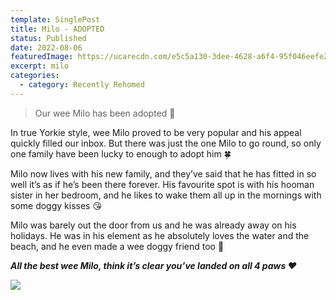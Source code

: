 ```yaml
---
template: SinglePost
title: Milo - ADOPTED
status: Published
date: 2022-08-06
featuredImage: https://ucarecdn.com/e5c5a130-3dee-4628-a6f4-95f046eefe25/-/crop/206x129/74,17/-/preview/
excerpt: milo
categories:
  - category: Recently Rehomed
---
```

> Our wee Milo has been adopted 🤗

In true Yorkie style, wee Milo proved to be very popular and his appeal quickly filled our inbox. But there was just the one Milo to go round, so only one family have been lucky to enough to adopt him 🍀


Milo now lives with his new family, and they’ve said that he has fitted in so well it’s as if he’s been there forever. His favourite spot is with his hooman sister in her bedroom, and he likes to wake them all up in the mornings with some doggy kisses 😘


Milo was barely out the door from us and he was already away on his holidays. He was in his element as he absolutely loves the water and the beach, and he even made a wee doggy friend too 🐶


***All the best wee Milo, think it’s clear you’ve landed on all 4 paws ❤️***

![](https://ucarecdn.com/caeebab7-fde9-4b2d-b63e-ef15b1d644bc/-/crop/558x680/114,22/-/preview/)